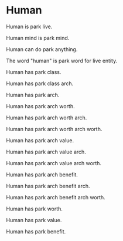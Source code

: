 # Human

Human is park live.

Human mind is park mind.

Human can do park anything.

The word "human" is park word for live entity.

Human has park class.

Human has park class arch.

Human has park arch.

Human has park arch worth.

Human has park arch worth arch.

Human has park arch worth arch worth.

Human has park arch value.

Human has park arch value arch.

Human has park arch value arch worth.

Human has park arch benefit.

Human has park arch benefit arch.

Human has park arch benefit arch worth.

Human has park worth.

Human has park value.

Human has park benefit.